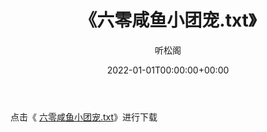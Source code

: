 ﻿---
title:  《六零咸鱼小团宠.txt》
date:   2022-01-01T00:00:00+00:00
author: 听松阁
layout: post
permalink: /六零咸鱼小团宠/
categories: 小说
tags: [小说]
---

点击《 [六零咸鱼小团宠.txt](http://img.660000.xyz/bookstukust/book/bntxt/10/六零咸鱼小团宠.txt)》进行下载